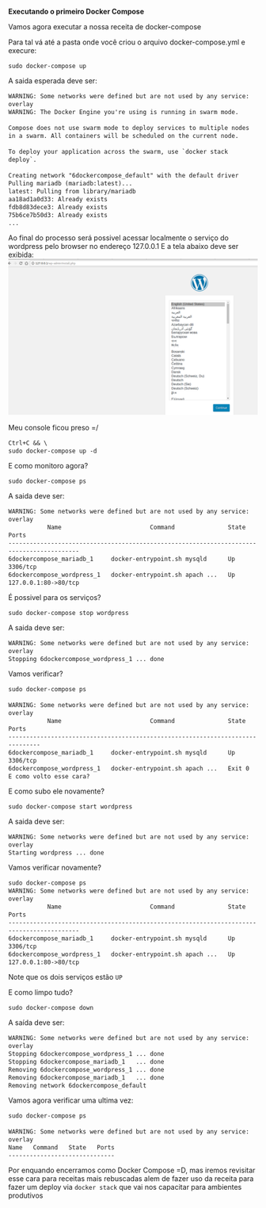 __Executando o primeiro Docker Compose__

Vamos agora executar a nossa receita de docker-compose

Para tal vá até a pasta onde você criou o arquivo docker-compose.yml e execure:
```
sudo docker-compose up
```
A saida esperada deve ser:
```
WARNING: Some networks were defined but are not used by any service: overlay
WARNING: The Docker Engine you're using is running in swarm mode.

Compose does not use swarm mode to deploy services to multiple nodes in a swarm. All containers will be scheduled on the current node.

To deploy your application across the swarm, use `docker stack deploy`.

Creating network "6dockercompose_default" with the default driver
Pulling mariadb (mariadb:latest)...
latest: Pulling from library/mariadb
aa18ad1a0d33: Already exists
fdb8d83dece3: Already exists
75b6ce7b50d3: Already exists
...
```
Ao final do processo será possivel acessar localmente o serviço do wordpress pelo browser no endereço 127.0.0.1
E a tela abaixo deve ser exibida:
![Wordpress and Compose](wp_compose.png)

Meu console ficou preso =/
```
Ctrl+C && \
sudo docker-compose up -d
```
E como monitoro agora?
```
sudo docker-compose ps
```
A saida deve ser:
```
WARNING: Some networks were defined but are not used by any service: overlay
           Name                         Command               State          Ports        
------------------------------------------------------------------------------------------
6dockercompose_mariadb_1     docker-entrypoint.sh mysqld      Up      3306/tcp            
6dockercompose_wordpress_1   docker-entrypoint.sh apach ...   Up      127.0.0.1:80->80/tcp
```

É possivel para os serviços? 
```
sudo docker-compose stop wordpress
```
A saida deve ser:
```
WARNING: Some networks were defined but are not used by any service: overlay
Stopping 6dockercompose_wordpress_1 ... done
```
Vamos verificar?
```
sudo docker-compose ps

WARNING: Some networks were defined but are not used by any service: overlay
           Name                         Command               State     Ports  
-------------------------------------------------------------------------------
6dockercompose_mariadb_1     docker-entrypoint.sh mysqld      Up       3306/tcp
6dockercompose_wordpress_1   docker-entrypoint.sh apach ...   Exit 0       
E como volto esse cara?
```

E como subo ele novamente?
```
sudo docker-compose start wordpress
```
A saida deve ser:
```
WARNING: Some networks were defined but are not used by any service: overlay
Starting wordpress ... done
```
Vamos verificar novamente?
```
sudo docker-compose ps
WARNING: Some networks were defined but are not used by any service: overlay
           Name                         Command               State          Ports        
------------------------------------------------------------------------------------------
6dockercompose_mariadb_1     docker-entrypoint.sh mysqld      Up      3306/tcp            
6dockercompose_wordpress_1   docker-entrypoint.sh apach ...   Up      127.0.0.1:80->80/tcp

```
Note que os dois serviços estão `UP`

E como limpo tudo?

```
sudo docker-compose down
```
A saída deve ser:
```
WARNING: Some networks were defined but are not used by any service: overlay
Stopping 6dockercompose_wordpress_1 ... done
Stopping 6dockercompose_mariadb_1   ... done
Removing 6dockercompose_wordpress_1 ... done
Removing 6dockercompose_mariadb_1   ... done
Removing network 6dockercompose_default
```
Vamos agora verificar uma ultima vez:
```
sudo docker-compose ps

WARNING: Some networks were defined but are not used by any service: overlay
Name   Command   State   Ports
------------------------------
```

Por enquando encerramos como Docker Compose =D, mas iremos revisitar esse cara para receitas mais rebuscadas alem de fazer uso da receita para fazer um deploy via `docker stack` que vai nos capacitar para ambientes produtivos